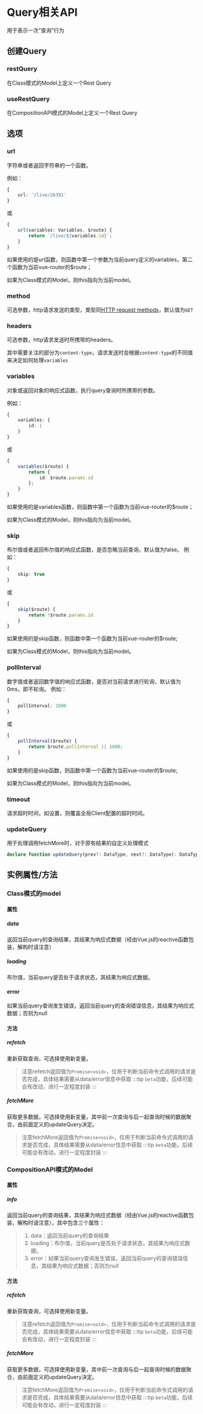 # Query相关API
用于表示一次“查询”行为
## 创建Query

### restQuery
在Class模式的Model上定义一个Rest Query

### useRestQuery
在CompositionAPI模式的Model上定义一个Rest Query
## 选项

### url
字符串或者返回字符串的一个函数。

例如：
```typescript
{
    url: '/live/26391'
}
```
或
```typescript
{
    url(variables: Variables, $route) {
        return `/live/${variables.id}`;
    }
}
```
如果使用的是url函数，则函数中第一个参数为当前query定义的variables，第二个函数为当前vue-router的$route；

如果为Class模式的Model，则this指向为当前model。

### method
可选参数，http请求发送的类型，类型同[HTTP request methods](https://developer.mozilla.org/en-US/docs/Web/HTTP/Methods)，默认值为`GET`


### headers
可选参数，http请求发送时所携带的headers。

其中需要关注的部分为`content-type`，请求发送时会根据`content-type`的不同值来决定如何处理`variables`

### variables
对象或返回对象的响应式函数，执行query查询时所携带的参数。

例如：
```typescript
{
    variables: {
        id: 1
    }
}
```
或
```typescript
{
    variables($route) {
        return {
            id: $route.params.id
        };
    }
}
```
如果使用的是variables函数，则函数中第一个函数为当前vue-router的$route；

如果为Class模式的Model，则this指向为当前model。

### skip
布尔值或者返回布尔值的响应式函数，是否忽略当前查询，默认值为false。
例如：
```typescript
{
    skip: true
}
```
或
```typescript
{
    skip($route) {
        return !$route.params.id
    }
}
```
如果使用的是skip函数，则函数中第一个函数为当前vue-router的$route;

如果为Class模式的Model，则this指向为当前model。

### pollInterval
数字值或者返回数字值的响应式函数，是否对当前请求进行轮询，默认值为0ms，即不轮询。
例如：
```typescript
{
    pollInterval: 1000
}
```
或
```typescript
{
    pollInterval($route) {
        return $route.pollInterval || 1000;
    }
}
```
如果使用的是skip函数，则函数中第一个函数为当前vue-router的$route;

如果为Class模式的Model，则this指向为当前model。

### timeout
请求超时时间，如设置，则覆盖全局Client配置的超时时间。

### updateQuery
用于处理调用fetchMore时，对于原有结果的自定义处理模式
```typescript
declare function updateQuery(prev?: DataType, next?: DataType): DataType;
```

## 实例属性/方法

### Class模式的model

#### 属性
##### data
返回当前query的查询结果，其结果为响应式数据（经由Vue.js的reactive函数包装，解构时请注意）

##### loading
布尔值，当前query是否处于请求状态，其结果为响应式数据。

#### error
如果当前query查询发生错误，返回当前query的查询错误信息，其结果为响应式数据；否则为null
#### 方法

##### refetch
重新获取查询，可选择使用新变量。
> 注意refetch返回值为`Promise<void>`，仅用于判断当前命令式调用的请求是否完成，具体结果需要从data/error信息中获取
:::tip
`beta`功能，后续可能会有改动，进行一定程度封装
:::

##### fetchMore
获取更多数据，可选择使用新变量，其中前一次查询与后一起查询时候的数据聚合，由前面定义的updateQuery决定。
> 注意fetchMore返回值为`Promise<void>`，仅用于判断当前命令式调用的请求是否完成，具体结果需要从data/error信息中获取
:::tip
`beta`功能，后续可能会有改动，进行一定程度封装
:::

### CompositionAPI模式的Model

#### 属性
##### info
返回当前query的查询结果，其结果为响应式数据（经由Vue.js的reactive函数包装，解构时请注意），其中包含三个属性：
> 1. data：返回当前query的查询结果
> 2. loading：布尔值，当前query是否处于请求状态，其结果为响应式数据。
> 3. error：如果当前query查询发生错误，返回当前query的查询错误信息，其结果为响应式数据；否则为null
#### 方法

##### refetch
重新获取查询，可选择使用新变量。
> 注意refetch返回值为`Promise<void>`，仅用于判断当前命令式调用的请求是否完成，具体结果需要从data/error信息中获取
:::tip
`beta`功能，后续可能会有改动，进行一定程度封装
:::


##### fetchMore
获取更多数据，可选择使用新变量，其中前一次查询与后一起查询时候的数据聚合，由前面定义的updateQuery决定。
> 注意fetchMore返回值为`Promise<void>`，仅用于判断当前命令式调用的请求是否完成，具体结果需要从data/error信息中获取
:::tip
`beta`功能，后续可能会有改动，进行一定程度封装
:::